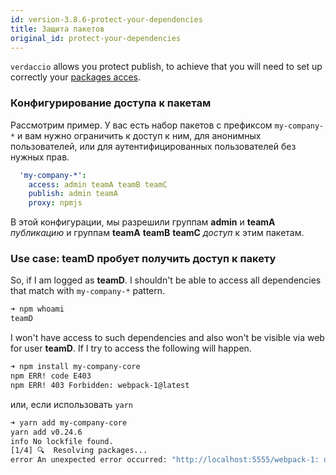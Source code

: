 ```yaml
---
id: version-3.8.6-protect-your-dependencies
title: Защита пакетов
original_id: protect-your-dependencies
---
```


`verdaccio` allows you protect publish, to achieve that you will need to set up correctly your [packages acces](packages).

### Конфигурирование доступа к пакетам

Рассмотрим пример. У вас есть набор пакетов с префиксом `my-company-*` и вам нужно ограничить к доступ к ним, для анонимных пользователей, или для аутентифицированных пользователей без нужных прав.

```yaml
  'my-company-*':
    access: admin teamA teamB teamC
    publish: admin teamA
    proxy: npmjs
```

В этой конфигурации, мы разрешили группам **admin** и **teamA** *публикацию* и группам **teamA** **teamB** **teamC** *доступ* к этим пакетам.

### Use case: teamD пробует получить доступ к пакету

So, if I am logged as **teamD**. I shouldn't be able to access all dependencies that match with `my-company-*` pattern.

```bash
➜ npm whoami
teamD
```

I won't have access to such dependencies and also won't be visible via web for user **teamD**. If I try to access the following will happen.

```bash
➜ npm install my-company-core
npm ERR! code E403
npm ERR! 403 Forbidden: webpack-1@latest
```

или, если использовать `yarn`

```bash
➜ yarn add my-company-core
yarn add v0.24.6
info No lockfile found.
[1/4] 🔍  Resolving packages...
error An unexpected error occurred: "http://localhost:5555/webpack-1: unregistered users are not allowed to access package my-company-core".
```